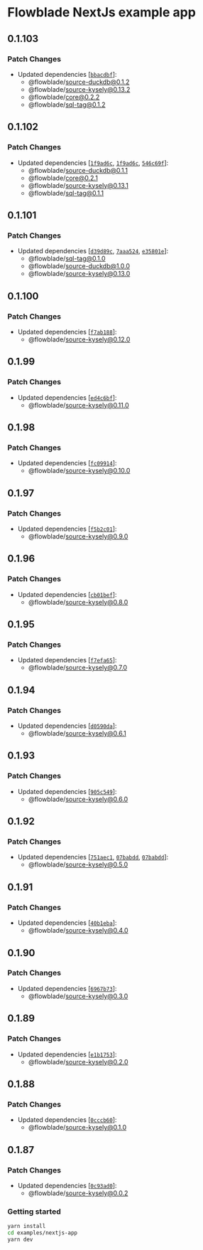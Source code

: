 # Flowblade NextJs example app

## 0.1.103

### Patch Changes

- Updated dependencies [[`bbacdbf`](https://github.com/belgattitude/flowblade/commit/bbacdbff458c079df721db6241c3ff042c1c0e16)]:
  - @flowblade/source-duckdb@0.1.2
  - @flowblade/source-kysely@0.13.2
  - @flowblade/core@0.2.2
  - @flowblade/sql-tag@0.1.2

## 0.1.102

### Patch Changes

- Updated dependencies [[`1f9ad6c`](https://github.com/belgattitude/flowblade/commit/1f9ad6cb5ba87a4299066a41af383e74865c6a3b), [`1f9ad6c`](https://github.com/belgattitude/flowblade/commit/1f9ad6cb5ba87a4299066a41af383e74865c6a3b), [`546c69f`](https://github.com/belgattitude/flowblade/commit/546c69f7d52aa28ca0386b8076abc4ddd531afbb)]:
  - @flowblade/source-duckdb@0.1.1
  - @flowblade/core@0.2.1
  - @flowblade/source-kysely@0.13.1
  - @flowblade/sql-tag@0.1.1

## 0.1.101

### Patch Changes

- Updated dependencies [[`d39d89c`](https://github.com/belgattitude/flowblade/commit/d39d89c88586fade87037081fa14d70e087b4017), [`7aaa524`](https://github.com/belgattitude/flowblade/commit/7aaa524be9981fbdcf153a3ae196754cde05c663), [`e35801e`](https://github.com/belgattitude/flowblade/commit/e35801e0b7b36721dc70882c4da822a7a44b3836)]:
  - @flowblade/sql-tag@0.1.0
  - @flowblade/source-duckdb@1.0.0
  - @flowblade/source-kysely@0.13.0

## 0.1.100

### Patch Changes

- Updated dependencies [[`f7ab188`](https://github.com/belgattitude/flowblade/commit/f7ab1881c1c7fdc8571c96cf09c49ad9387ed8f9)]:
  - @flowblade/source-kysely@0.12.0

## 0.1.99

### Patch Changes

- Updated dependencies [[`ed4c6bf`](https://github.com/belgattitude/flowblade/commit/ed4c6bf9b5997d497faa74ff584e971cf7829308)]:
  - @flowblade/source-kysely@0.11.0

## 0.1.98

### Patch Changes

- Updated dependencies [[`fc09914`](https://github.com/belgattitude/flowblade/commit/fc0991492a5a9d07d99aad24b1ee3d1f7c615c83)]:
  - @flowblade/source-kysely@0.10.0

## 0.1.97

### Patch Changes

- Updated dependencies [[`f5b2c01`](https://github.com/belgattitude/flowblade/commit/f5b2c01d15a13e042916404284c96a2705a8c545)]:
  - @flowblade/source-kysely@0.9.0

## 0.1.96

### Patch Changes

- Updated dependencies [[`cb01bef`](https://github.com/belgattitude/flowblade/commit/cb01bef93a01a366ef4229bcc13f2091a7ea1586)]:
  - @flowblade/source-kysely@0.8.0

## 0.1.95

### Patch Changes

- Updated dependencies [[`f7efa65`](https://github.com/belgattitude/flowblade/commit/f7efa65382e1b1a1642582f0c31145806d905282)]:
  - @flowblade/source-kysely@0.7.0

## 0.1.94

### Patch Changes

- Updated dependencies [[`d0590da`](https://github.com/belgattitude/flowblade/commit/d0590dac858757b8479371ff6c8af131acdbfcc7)]:
  - @flowblade/source-kysely@0.6.1

## 0.1.93

### Patch Changes

- Updated dependencies [[`905c549`](https://github.com/belgattitude/flowblade/commit/905c5495e20ceee3121b64e820c9185719978406)]:
  - @flowblade/source-kysely@0.6.0

## 0.1.92

### Patch Changes

- Updated dependencies [[`751aec1`](https://github.com/belgattitude/flowblade/commit/751aec1ab2801815a05ff778eea79e952214da89), [`07babdd`](https://github.com/belgattitude/flowblade/commit/07babddf52d186c9994731835d038615e338d657), [`07babdd`](https://github.com/belgattitude/flowblade/commit/07babddf52d186c9994731835d038615e338d657)]:
  - @flowblade/source-kysely@0.5.0

## 0.1.91

### Patch Changes

- Updated dependencies [[`40b1eba`](https://github.com/belgattitude/flowblade/commit/40b1eba863dd12b7c9c4187b658b9d4158589451)]:
  - @flowblade/source-kysely@0.4.0

## 0.1.90

### Patch Changes

- Updated dependencies [[`6967b73`](https://github.com/belgattitude/flowblade/commit/6967b73057c2f7297377951c5bebd9fbcac93115)]:
  - @flowblade/source-kysely@0.3.0

## 0.1.89

### Patch Changes

- Updated dependencies [[`e1b1753`](https://github.com/belgattitude/flowblade/commit/e1b1753100361d67995f73abf4cb3faeddaccb46)]:
  - @flowblade/source-kysely@0.2.0

## 0.1.88

### Patch Changes

- Updated dependencies [[`0cccb60`](https://github.com/belgattitude/flowblade/commit/0cccb602d81f47a2827b8a3461a798f7f3ec38e8)]:
  - @flowblade/source-kysely@0.1.0

## 0.1.87

### Patch Changes

- Updated dependencies [[`0c93ad0`](https://github.com/belgattitude/flowblade/commit/0c93ad0c8d7711432937446fe76012fa8413527e)]:
  - @flowblade/source-kysely@0.0.2

### Getting started

```bash
yarn install
cd examples/nextjs-app
yarn dev
```
